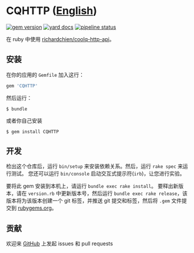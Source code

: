 # CQHTTP ([English](README.en.md))

[![gem version](https://img.shields.io/gem/v/CQHTTP)](https://rubygems.org/gems/CQHTTP)
[![yard docs](http://img.shields.io/badge/yard-docs-blue.svg)](https://rubydoc.info/gems/CQHTTP)
[![pipeline status](https://gitlab.com/71e6fd52/cqhttp-ruby/badges/master/pipeline.svg)](https://gitlab.com/71e6fd52/cqhttp-ruby/pipelines)

在 ruby 中使用 [richardchien/coolq-http-api](https://github.com/richardchien/coolq-http-api)。

## 安装

在你的应用的 `Gemfile` 加入这行：

```ruby
gem 'CQHTTP'
```

然后运行：

    $ bundle

或者你自己安装

    $ gem install CQHTTP

## 开发

检出这个仓库后，运行 `bin/setup` 来安装依赖关系。然后，运行 `rake spec` 来运行测试。 您还可以运行 `bin/console` 启动交互式提示符(`irb`)，让您进行实验。

要将此 gem 安装到本机上，请运行 `bundle exec rake install`。 要释出新版本，请在 `version.rb` 中更新版本号，然后运行 `bundle exec rake release`，该版本将为该版本创建一个 git 标签，并推送 git 提交和标签，然后将 `.gem` 文件提交到 [rubygems.org](https://rubygems.org)。

## 贡献

欢迎来 [GitHub](https://github.com/71e6fd52/cqhttp-ruby) 上发起 issues 和 pull requests
